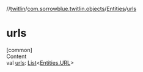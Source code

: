 //[twitlin](../../index.md)/[com.sorrowblue.twitlin.objects](../index.md)/[Entities](index.md)/[urls](urls.md)



# urls  
[common]  
Content  
val [urls](urls.md): [List](https://kotlinlang.org/api/latest/jvm/stdlib/kotlin.collections/-list/index.html)<[Entities.URL](-u-r-l/index.md)>  



